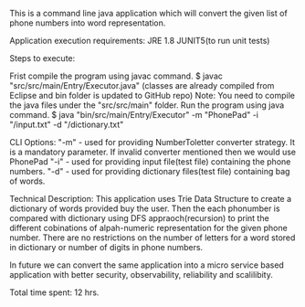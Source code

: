 
This is a command line java application which will convert the given list of phone numbers into word representation.

Application execution requirements:
 JRE 1.8
 JUNIT5(to run unit tests)

Steps to execute:

 Frist compile the program using javac command.
      $ javac "src/src/main/Entry/Executor.java" (classes are already compiled from Eclipse and bin folder is updated to GitHub repo)
   Note: You need to compile the java files under the "src/src/main" folder.
 Run the program using java command.
      $ java "bin/src/main/Entry/Executor" -m "PhonePad" -i "<path-to-inputfile>/input.txt" -d "<path-to-dictionary-file>/dictionary.txt"
    
 CLI Options: 
   "-m" - used for providing NumberToletter converter strategy. It is a mandatory parameter. If invalid converter mentioned then we would use PhonePad
   "-i" - used for providing input file(test file) containing the phone numbers.
   "-d" - used for providing dictionary files(test file) containing bag of words.
 
 Technical Description:
    This application uses Trie Data Structure to create a dictionary of words provided buy the user. Then the each phonumber is compared with dictionary using DFS appraoch(recursion) to print the different cobinations of alpah-numeric representation for the given phone number. There are no restrictions on the number of letters for a word stored in dictionary or number of digits in phone numbers.
 
 In future we can convert the same application into a micro service based application with better security, observability, reliability and scalilibity.
 
 Total time spent: 12 hrs.
